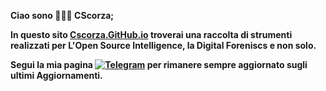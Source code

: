 **Ciao sono 🕵🏻‍♂️ CScorza;**

**In questo sito [**Cscorza.GitHub.io**](https://cscorza.github.io/CScorza/) troverai una raccolta di strumenti realizzati per L'Open Source Intelligence, la Digital Foreniscs e non solo.**

**Segui la mia pagina [![Telegram](https://img.shields.io/badge/Telegram-CScorza%20%22Indagini%20Telematiche%22-informational)](https://t.me/+kP_uYlc6-345Njc8)
 per rimanere sempre aggiornato sugli ultimi Aggiornamenti.**
